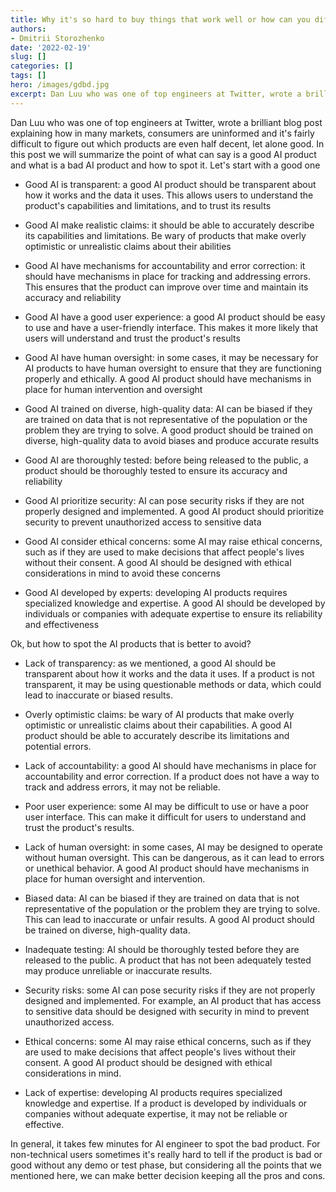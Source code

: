 ```yaml
---
title: Why it's so hard to buy things that work well or how can you differentiate between “good” AI and “bad” AI? 
authors: 
- Dmitrii Storozhenko
date: '2022-02-19'
slug: []
categories: []
tags: []
hero: /images/gdbd.jpg
excerpt: Dan Luu who was one of top engineers at Twitter, wrote a brilliant blog post explaining how in many markets, consumers are uninformed and it's fairly difficult to figure out which products are even half decent, let alone good
---
```



Dan Luu who was one of top engineers at Twitter, wrote a brilliant blog post explaining how in many markets, consumers are uninformed and it's fairly difficult to figure out which products are even half decent, let alone good. In this post we will summarize the point of what can say is a good AI product and what is a bad AI product and how to spot it. Let's start with a good one

- Good AI is transparent: a good AI product should be transparent about how it works and the data it uses. This allows users to understand the product's capabilities and limitations, and to trust its results

- Good AI make realistic claims: it should be able to accurately describe its capabilities and limitations. Be wary of products that make overly optimistic or unrealistic claims about their abilities

- Good AI have mechanisms for accountability and error correction: it should have mechanisms in place for tracking and addressing errors. This ensures that the product can improve over time and maintain its accuracy and reliability

- Good AI have a good user experience: a good AI product should be easy to use and have a user-friendly interface. This makes it more likely that users will understand and trust the product's results

- Good AI have human oversight: in some cases, it may be necessary for AI products to have human oversight to ensure that they are functioning properly and ethically. A good AI product should have mechanisms in place for human intervention and oversight

- Good AI trained on diverse, high-quality data: AI can be biased if they are trained on data that is not representative of the population or the problem they are trying to solve. A good product should be trained on diverse, high-quality data to avoid biases and produce accurate results

- Good AI are thoroughly tested: before being released to the public, a product should be thoroughly tested to ensure its accuracy and reliability

- Good AI prioritize security: AI can pose security risks if they are not properly designed and implemented. A good AI product should prioritize security to prevent unauthorized access to sensitive data

- Good AI consider ethical concerns: some AI may raise ethical concerns, such as if they are used to make decisions that affect people's lives without their consent. A good AI should be designed with ethical considerations in mind to avoid these concerns

- Good AI  developed by experts: developing AI products requires specialized knowledge and expertise. A good AI should be developed by individuals or companies with adequate expertise to ensure its reliability and effectiveness




Ok, but how to spot the AI products that is better to avoid?

- Lack of transparency: as we mentioned, a good AI should be transparent about how it works and the data it uses. If a product is not transparent, it may be using questionable methods or data, which could lead to inaccurate or biased results.

- Overly optimistic claims: be wary of AI products that make overly optimistic or unrealistic claims about their capabilities. A good AI product should be able to accurately describe its limitations and potential errors.

- Lack of accountability: a good AI should have mechanisms in place for accountability and error correction. If a product does not have a way to track and address errors, it may not be reliable.

- Poor user experience: some AI may be difficult to use or have a poor user interface. This can make it difficult for users to understand and trust the product's results.

- Lack of human oversight: in some cases, AI may be designed to operate without human oversight. This can be dangerous, as it can lead to errors or unethical behavior. A good AI product should have mechanisms in place for human oversight and intervention.

- Biased data: AI can be biased if they are trained on data that is not representative of the population or the problem they are trying to solve. This can lead to inaccurate or unfair results. A good AI product should be trained on diverse, high-quality data.

- Inadequate testing: AI should be thoroughly tested before they are released to the public. A product that has not been adequately tested may produce unreliable or inaccurate results.

- Security risks: some AI can pose security risks if they are not properly designed and implemented. For example, an AI product that has access to sensitive data should be designed with security in mind to prevent unauthorized access.

- Ethical concerns: some AI may raise ethical concerns, such as if they are used to make decisions that affect people's lives without their consent. A good AI product should be designed with ethical considerations in mind.

- Lack of expertise: developing AI products requires specialized knowledge and expertise. If a product is developed by individuals or companies without adequate expertise, it may not be reliable or effective.


In general, it takes few minutes for AI engineer to spot the bad product. For non-technical users sometimes it's really hard to tell if the product is bad or good without any demo or test phase, but considering all the points that we mentioned here, we can make better decision keeping all the pros and cons.